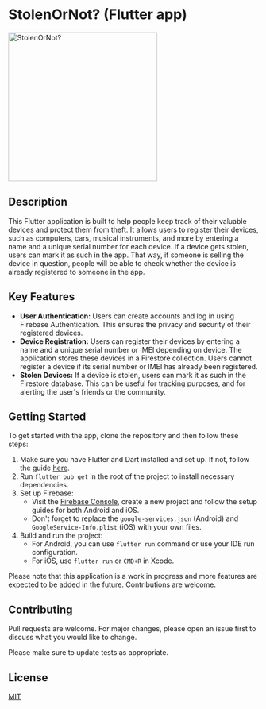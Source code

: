 # StolenOrNot? (Flutter app)

<img src="https://github.com/nikohoffren/stolen-or-not-app/blob/main/assets/images/stolen-gear-logo.jpeg?raw=true" alt="StolenOrNot?" width="300">

## Description

This Flutter application is built to help people keep track of their valuable devices and protect them from theft. It allows users to register their devices, such as computers, cars, musical instruments, and more by entering a name and a unique serial number for each device. If a device gets stolen, users can mark it as such in the app. That way, if someone is selling the device in question, people will be able to check whether the device is already registered to someone in the app.

## Key Features

- **User Authentication:** Users can create accounts and log in using Firebase Authentication. This ensures the privacy and security of their registered devices.
- **Device Registration:** Users can register their devices by entering a name and a unique serial number or IMEI depending on device. The application stores these devices in a Firestore collection. Users cannot register a device if its serial number or IMEI has already been registered.
- **Stolen Devices:** If a device is stolen, users can mark it as such in the Firestore database. This can be useful for tracking purposes, and for alerting the user's friends or the community.

## Getting Started

To get started with the app, clone the repository and then follow these steps:

1. Make sure you have Flutter and Dart installed and set up. If not, follow the guide [here](https://flutter.dev/docs/get-started/install).
2. Run `flutter pub get` in the root of the project to install necessary dependencies.
3. Set up Firebase:
   - Visit the [Firebase Console](https://console.firebase.google.com/), create a new project and follow the setup guides for both Android and iOS.
   - Don't forget to replace the `google-services.json` (Android) and `GoogleService-Info.plist` (iOS) with your own files.
4. Build and run the project:
   - For Android, you can use `flutter run` command or use your IDE run configuration.
   - For iOS, use `flutter run` or `CMD+R` in Xcode.

Please note that this application is a work in progress and more features are expected to be added in the future. Contributions are welcome.

## Contributing

Pull requests are welcome. For major changes, please open an issue first to discuss what you would like to change.

Please make sure to update tests as appropriate.

## License

[MIT](https://choosealicense.com/licenses/mit/)
